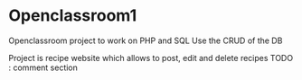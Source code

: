 # Openclassroom1
Openclassroom project to work on PHP and SQL
Use the CRUD of the DB

Project is recipe website which allows to post, edit and delete recipes
TODO : comment section
